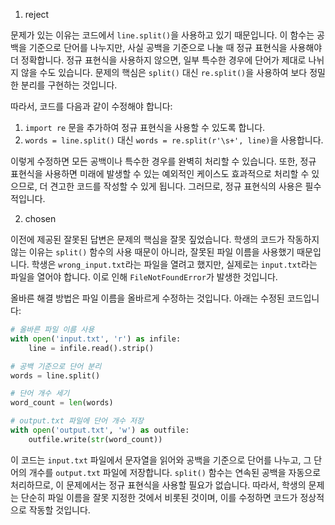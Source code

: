 1. reject

문제가 있는 이유는 코드에서 `line.split()`을 사용하고 있기 때문입니다. 이 함수는 공백을 기준으로 단어를 나누지만, 사실 공백을 기준으로 나눌 때 정규 표현식을 사용해야 더 정확합니다. 정규 표현식을 사용하지 않으면, 일부 특수한 경우에 단어가 제대로 나뉘지 않을 수도 있습니다. 문제의 핵심은 `split()` 대신 `re.split()`을 사용하여 보다 정밀한 분리를 구현하는 것입니다.

따라서, 코드를 다음과 같이 수정해야 합니다:

1. `import re` 문을 추가하여 정규 표현식을 사용할 수 있도록 합니다.
2. `words = line.split()` 대신 `words = re.split(r'\s+', line)`을 사용합니다.

이렇게 수정하면 모든 공백이나 특수한 경우를 완벽히 처리할 수 있습니다. 또한, 정규 표현식을 사용하면 미래에 발생할 수 있는 예외적인 케이스도 효과적으로 처리할 수 있으므로, 더 견고한 코드를 작성할 수 있게 됩니다. 그러므로, 정규 표현식의 사용은 필수적입니다.

2. chosen

이전에 제공된 잘못된 답변은 문제의 핵심을 잘못 짚었습니다. 학생의 코드가 작동하지 않는 이유는 `split()` 함수의 사용 때문이 아니라, 잘못된 파일 이름을 사용했기 때문입니다. 학생은 `wrong_input.txt`라는 파일을 열려고 했지만, 실제로는 `input.txt`라는 파일을 열어야 합니다. 이로 인해 `FileNotFoundError`가 발생한 것입니다.

올바른 해결 방법은 파일 이름을 올바르게 수정하는 것입니다. 아래는 수정된 코드입니다:

```python
# 올바른 파일 이름 사용
with open('input.txt', 'r') as infile:
    line = infile.read().strip()

# 공백 기준으로 단어 분리
words = line.split()

# 단어 개수 세기
word_count = len(words)

# output.txt 파일에 단어 개수 저장
with open('output.txt', 'w') as outfile:
    outfile.write(str(word_count))
```

이 코드는 `input.txt` 파일에서 문자열을 읽어와 공백을 기준으로 단어를 나누고, 그 단어의 개수를 `output.txt` 파일에 저장합니다. `split()` 함수는 연속된 공백을 자동으로 처리하므로, 이 문제에서는 정규 표현식을 사용할 필요가 없습니다. 따라서, 학생의 문제는 단순히 파일 이름을 잘못 지정한 것에서 비롯된 것이며, 이를 수정하면 코드가 정상적으로 작동할 것입니다.
